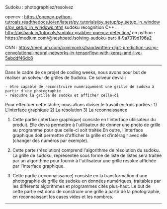 Sudoku : photographiez/resolvez

opencv : https://opencv-python-tutroals.readthedocs.io/en/latest/py_tutorials/py_setup/py_setup_in_windows/py_setup_in_windows.html
sudoku recognition C++ : http://aishack.in/tutorials/sudoku-grabber-opencv-detection/
en python : https://medium.com/@neshpatel/solving-sudoku-part-ii-9a7019d196a2

CNN : https://medium.com/coinmonks/handwritten-digit-prediction-using-convolutional-neural-networks-in-tensorflow-with-keras-and-live-5ebddf46dc8


____________________________________________________________________________________________________________________________________________________________________________________


Dans le cadre de ce projet de coding weeks, nous avons pour but de réaliser un solveur de grilles de Sudoku. Ce solveur devra :
    
    - être capable de reconstruire numériquement une grille de sudoku à partir d'une photographie
    - résoudre la grille de sudoku et afficher celle-ci
    
Pour effectuer cette tâche, nous allons diviser le travail en trois parties : 
    1) L'interface graphique
    2) La résolution
    3) La reconnaissance
    
1) Cette partie (interface graphique) consiste en l'interface utilisateur du produit. Elle devra permettre à l'utilisateur de donner une photo de grille au programme pour que 
celle-ci soit traitée.En outre, l'interface graphique doit permettre d'afficher la grille et d'intéragir avec elle (changer des numéros par exemple).

2) Cette parte (résolution) comprend l'algorithme de résolution du sudoku. La grille de sudoku, représentée sous forme de liste de listes sera traitée par un algorithme pour
fournir à l'utilisateur une grille résolue affichée par l'interface graphique.

3) Cette partie (reconnaissance) consiste en la transformation d'une photographie de grille de sudoku en données numériques, traitables par les différents algorithmes et 
programmes cités plus-haut. Le but de cette partie est donc de construire une grille à partir de la photographie, en reconnaissant les cases vides et les nombres.




____________________________________________________________________________________________________________________________________________________________________________________